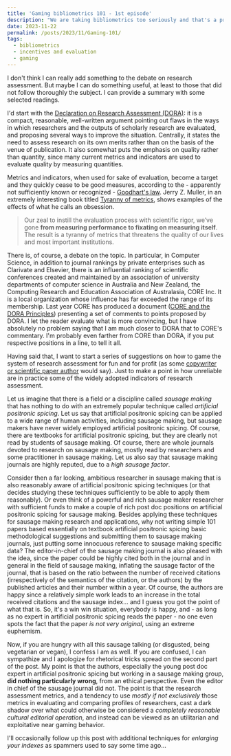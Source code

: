 ```yaml
---
title: 'Gaming bibliometrics 101 - 1st episode'
description: "We are taking bibliometrics too seriously and that's a problem..."
date: 2023-11-22
permalink: /posts/2023/11/Gaming-101/
tags:
  - bibliometrics
  - incentives and evaluation
  - gaming
---
```


I don't think I can really add something to the debate on research assessment. But maybe I can do something useful, at least to those that did not follow thoroughly the subject. I can provide a summary with some selected readings.

I'd start with the [Declaration on Research Assessment (DORA)](https://sfdora.org/read/): it is a compact, reasonable, well-written argument pointing out flaws in the ways in which researchers and the outputs of scholarly research are evaluated, and proposing several ways to improve the situation. Centrally, it states the need to assess research on its own merits rather than on the basis of the venue of publication. It also somewhat puts the emphasis on quality rather than quantity, since many current metrics and indicators are used to evaluate quality by measuring quantities.

Metrics and indicators, when used for sake of evaluation, become a target and they quickly cease to be good measures, according to the - apparently not sufficiently known or recognized - [Goodhart's law](https://en.wikipedia.org/wiki/Goodhart%27s_law). Jerry Z. Muller, in an extremely interesting book titled [Tyranny of metrics](https://press.princeton.edu/books/hardcover/9780691174952/the-tyranny-of-metrics), shows examples of the effects of what he calls an obsession.

> Our zeal to instill the evaluation process with scientific rigor, we’ve gone __from measuring performance to fixating on measuring itself__. The result is a tyranny of metrics that threatens the quality of our lives and most important institutions.

There is, of course, a debate on the topic. In particular, in Computer Science, in addition to journal rankings by private enterprises such as Clarivate and Elsevier, there is an influential ranking of scientific conferences created and maintained by an association of university departments of computer science in Australia and New Zealand, the Computing Research and Education Association of Australasia, CORE Inc. It is a local organization whose influence has far exceeded the range of its membership. Last year CORE has produced a document ([CORE and the DORA Principles](https://drive.google.com/file/d/1zIraYjVQZLlRFiR3g9RSWKCCK4Hv-Ide/view?usp=sharing)) presenting a set of comments to points proposed by DORA. I let the reader evaluate what is more convincing, but I have absolutely no problem saying that I am much closer to DORA that to CORE's commentary. I'm probably even farther from CORE than DORA, if you put respective positions in a line, to tell it all.

Having said that, I want to start a series of suggestions on how to game the system of research assessment for fun and for profit (as some [copywriter or scientific paper author](https://scholar.google.it/scholar?hl=it&as_sdt=0%2C5&q=%22for+fun+and+profit%22&btnG=) would say). Just to make a point in how unreliable are in practice some of the widely adopted indicators of research assessment. 

Let us imagine that there is a field or a discipline called *sausage making* that has nothing to do with an extremely popular technique called *artificial positronic spicing*. Let us say that artificial positronic spicing can be applied to a wide range of human activities, including sausage making, but sausage makers have never widely employed artificial positronic spicing. Of course, there are textbooks for artificial positronic spicing, but they are clearly not read by students of sausage making. Of course, there are whole journals devoted to research on sausage making, mostly read by researchers and some practitioner in sausage making. Let us also say that sausage making journals are highly reputed, due to a *high sausage factor*.

Consider then a far looking, ambitious researcher in sausage making that is also reasonably aware of artificial positronic spicing techniques (or that decides studying these techniques sufficiently to be able to apply them reasonably). Or even think of a powerful and rich sausage maker researcher with sufficient funds to make a couple of rich post doc positions on artificial positronic spicing for sausage making. Besides applying these techniques for sausage making research and applications, why not writing simple 101 papers based essentially on textbook artificial positronic spicing basic methodological suggestions and submitting them to sausage making journals, just putting some innocuous reference to sausage making specific data? The editor-in-chief of the sausage making journal is also pleased with the idea, since the paper could be highly cited both in the journal and in general in the field of sausage making, inflating the sausage factor of the journal, that is based on the ratio between the number of received citations (irrespectively of the semantics of the citation, or the authors) by the published articles and their number within a year. Of course, the authors are happy since a relatively simple work leads to an increase in the total received citations and the sausage index... and I guess you got the point of what that is. So, it's a win win situation, everybody is happy, and - as long as no expert in artificial positronic spicing reads the paper - no one even spots the fact that the paper _is not very original_, using an extreme euphemism.

Now, if you are hungry with all this sausage talking (or disgusted, being vegetarian or vegan), I confess I am as well. If you are confused, I can sympathize and I apologize for rhetorical tricks spread on the second part of the post. My point is that the authors, especially the young post doc expert in artificial positronic spicing but working in a sausage making group, __did nothing particularly wrong__, from an ethical perspective. Even the editor in chief of the sausage journal did not. The point is that the research assessment metrics, and a tendency to use _mostly if not exclusively_ those metrics in evaluating and comparing profiles of researchers, cast a dark shadow over what could otherwise be considered a _completely reasonable cultural editorial operation_, and instead can be viewed as an utilitarian and exploitative near gaming behavior.

I'll occasionally follow up this post with additional techniques for *enlarging your indexes* as spammers used to say some time ago...
